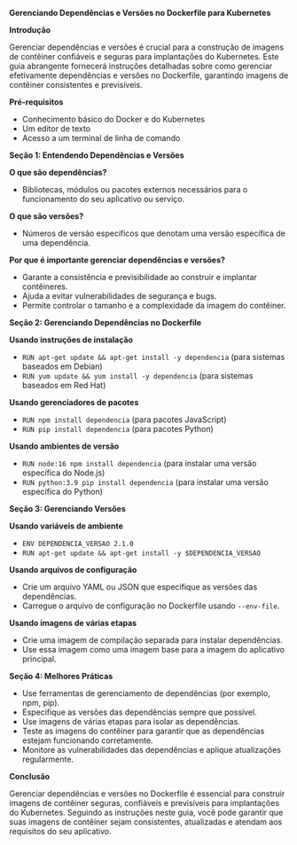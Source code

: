 **Gerenciando Dependências e Versões no Dockerfile para Kubernetes**

**Introdução**

 Gerenciar dependências e versões é crucial para a construção de imagens de contêiner confiáveis e seguras para implantações do Kubernetes. Este guia abrangente fornecerá instruções detalhadas sobre como gerenciar efetivamente dependências e versões no Dockerfile, garantindo imagens de contêiner consistentes e previsíveis.

**Pré-requisitos**

* Conhecimento básico do Docker e do Kubernetes
* Um editor de texto
* Acesso a um terminal de linha de comando

**Seção 1: Entendendo Dependências e Versões**

**O que são dependências?**
* Bibliotecas, módulos ou pacotes externos necessários para o funcionamento do seu aplicativo ou serviço.

**O que são versões?**
* Números de versão específicos que denotam uma versão específica de uma dependência.

**Por que é importante gerenciar dependências e versões?**
* Garante a consistência e previsibilidade ao construir e implantar contêineres.
* Ajuda a evitar vulnerabilidades de segurança e bugs.
* Permite controlar o tamanho e a complexidade da imagem do contêiner.

**Seção 2: Gerenciando Dependências no Dockerfile**

**Usando instruções de instalação**
* `RUN apt-get update && apt-get install -y dependencia` (para sistemas baseados em Debian)
* `RUN yum update && yum install -y dependencia` (para sistemas baseados em Red Hat)

**Usando gerenciadores de pacotes**
* `RUN npm install dependencia` (para pacotes JavaScript)
* `RUN pip install dependencia` (para pacotes Python)

**Usando ambientes de versão**
* `RUN node:16 npm install dependencia` (para instalar uma versão específica do Node.js)
* `RUN python:3.9 pip install dependencia` (para instalar uma versão específica do Python)

**Seção 3: Gerenciando Versões**

**Usando variáveis de ambiente**
* `ENV DEPENDENCIA_VERSAO 2.1.0`
* `RUN apt-get update && apt-get install -y $DEPENDENCIA_VERSAO`

**Usando arquivos de configuração**
* Crie um arquivo YAML ou JSON que especifique as versões das dependências.
* Carregue o arquivo de configuração no Dockerfile usando `--env-file`.

**Usando imagens de várias etapas**
* Crie uma imagem de compilação separada para instalar dependências.
* Use essa imagem como uma imagem base para a imagem do aplicativo principal.

**Seção 4: Melhores Práticas**

* Use ferramentas de gerenciamento de dependências (por exemplo, npm, pip).
* Especifique as versões das dependências sempre que possível.
* Use imagens de várias etapas para isolar as dependências.
* Teste as imagens do contêiner para garantir que as dependências estejam funcionando corretamente.
* Monitore as vulnerabilidades das dependências e aplique atualizações regularmente.

**Conclusão**

 Gerenciar dependências e versões no Dockerfile é essencial para construir imagens de contêiner seguras, confiáveis e previsíveis para implantações do Kubernetes. Seguindo as instruções neste guia, você pode garantir que suas imagens de contêiner sejam consistentes, atualizadas e atendam aos requisitos do seu aplicativo.